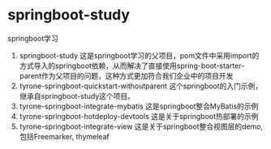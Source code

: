 # springboot-study
springboot学习
1. springboot-study
这是springboot学习的父项目，pom文件中采用import的方式导入的springboot依赖，从而解决了直接使用spring-boot-starter-parent作为父项目的问题，这种方式更加符合我们企业中的项目开发
2. tyrone-springboot-quickstart-withoutparent
 这个springboot的入门示例，继承自springboot-study这个项目。
3. tyrone-springboot-integrate-mybatis 
这是springboot整合MyBatis的示例
4. tyrone-springboot-hotdeploy-devtools
这是关于springboot热部署的示例
5. tyrone-springboot-integrate-view
这是关于springboot整合视图层的demo,包括Freemarker, thymeleaf